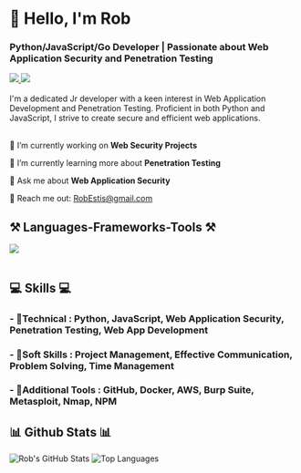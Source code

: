 <h1 align="left">👋 Hello, I'm Rob</h1>
<h3 align="left">Python/JavaScript/Go Developer | Passionate about Web Application Security and Penetration Testing</h3>

<div align="left"> 
  <a href="mailto:RobEstis@gmail.com" target="_blank">
    <img src="https://img.shields.io/badge/Gmail-D14836?style=for-the-badge&logo=gmail&logoColor=white" target="_blank" />
  </a> 
  <a href="https://www.linkedin.com/in/RobEstis/" target="_blank">
    <img src="https://img.shields.io/badge/LinkedIn-0077B5?style=for-the-badge&logo=linkedin&logoColor=white" target="_blank" />
  </a>
</div>

<br> 
I'm a dedicated Jr developer with a keen interest in Web Application Development and Penetration Testing. Proficient in both Python and JavaScript, I strive to create secure and efficient web applications. <br>

<br> 

<div align="left">
 
 🔭 I’m currently working on **Web Security Projects**
 
 🌱 I’m currently learning more about **Penetration Testing**

💬 Ask me about **Web Application Security**

📧 Reach me out: RobEstis@gmail.com

 </div>

<h2 align="left">⚒️ Languages-Frameworks-Tools ⚒️</h2>
<div align="left">
    <img src="https://skillicons.dev/icons?i=python,javascript,linux,github,kali,bash" /><br>
</div>

<br/>

<div align="left">
    <h2 align="left">💻 Skills 💻</h2>
        <h3>- 📕Technical : Python, JavaScript, Web Application Security, Penetration Testing, Web App Development</h3>
        <h3>- 📗Soft Skills : Project Management, Effective Communication, Problem Solving, Time Management</h3>
        <h3>- 📙Additional Tools : GitHub, Docker, AWS, Burp Suite, Metasploit, Nmap, NPM</h3>
 </div>

<h2 align="left">📊 Github Stats 📊</h2>

![Rob's GitHub Stats](https://github-readme-stats.vercel.app/api?username=RobEstis&show_icons=true&theme=radical)
![Top Languages](https://github-readme-stats.vercel.app/api/top-langs/?username=RobEstis&show_icons=true&theme=radical)

